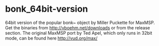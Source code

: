 # bonk_64bit-version
64bit version of the popular bonk~ object by Miller Puckette for MaxMSP.
Get the binaries from http://vboehm.net/downloads or from the release section.
The original MaxMSP port by Ted Apel, which only runs in 32bit mode, can be found here http://vud.org/max/
